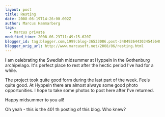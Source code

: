 ```yaml
---
layout: post
title: Resting
date: 2008-06-19T14:26:00.002Z
author: Marcus Hammarberg
tags:
  - Marcus private
modified_time: 2008-06-23T11:49:15.620Z
blogger_id: tag:blogger.com,1999:blog-36533086.post-3484926443034545648
blogger_orig_url: http://www.marcusoft.net/2008/06/resting.html
---
```


I am
celebrating the Swedish midsummer at Hyppeln in the Gothenburg
archipelago. It's perfect place to rest after the hectic period I’ve had
for a while.

The project took quite good form during the last part of the week. Feels
quite good. At Hyppeln there are almost always some good photo
opportunities. I hope to take some photos to post here after I've
returned.

Happy midsummer to you all!

Oh yeah - this is the 401 th posting of this blog. Who knew?
